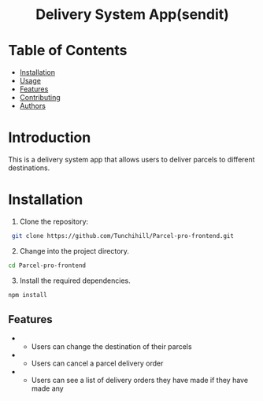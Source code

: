 <h1 align="center">Delivery System App(sendit)</h1>

# Table of Contents
- [Installation](##Installation)
- [Usage](##Usage)
- [Features](##Features)
- [Contributing](##Contributing)
- [Authors](##Authors)

# Introduction
This is a delivery system app that allows users to deliver parcels to different destinations.

# Installation
1. Clone the repository:
```bash
 git clone https://github.com/Tunchihill/Parcel-pro-frontend.git
```


2. Change into the project directory.

```bash
cd Parcel-pro-frontend
```

3. Install the required dependencies.

```bash
npm install
```

## Features

- * Users can change the destination of their parcels
- * Users can cancel a parcel delivery order
- * Users can see a list of delivery orders they have made if they have made any
